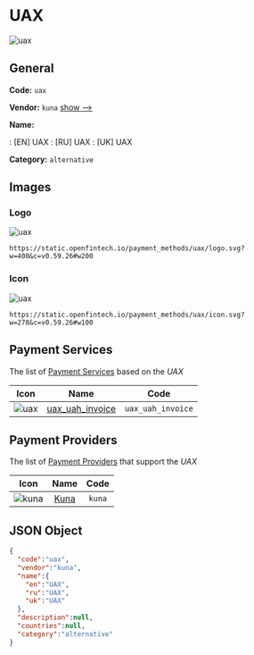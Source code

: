 
# UAX 
![uax](https://static.openfintech.io/payment_methods/uax/logo.svg?w=400&c=v0.59.26#w200)  

## General 
**Code:** `uax` 
 
**Vendor:** `kuna` [show -->](/vendors/kuna/) 
 
**Name:** 
 
:	[EN] UAX 
:	[RU] UAX 
:	[UK] UAX 
 
**Category:** `alternative` 
 

## Images 

### Logo 
![uax](https://static.openfintech.io/payment_methods/uax/logo.svg?w=400&c=v0.59.26#w200)  

```
https://static.openfintech.io/payment_methods/uax/logo.svg?w=400&c=v0.59.26#w200
```  

### Icon 
![uax](https://static.openfintech.io/payment_methods/uax/icon.svg?w=278&c=v0.59.26#w100)  

```
https://static.openfintech.io/payment_methods/uax/icon.svg?w=278&c=v0.59.26#w100
```  

## Payment Services 
 
The list of [Payment Services](/payment-services/) based on the _UAX_ 

|Icon|Name|Code| 
|:---:|:---:|:---:| 
|![uax](https://static.openfintech.io/payment_methods/uax/icon.svg?w=278&c=v0.59.26#w100) |[uax_uah_invoice](/payment-services/uax_uah_invoice/)|`uax_uah_invoice`| 
 

## Payment Providers 
 
The list of [Payment Providers](/payment-providers/) that support the _UAX_ 

|Icon|Name|Code| 
|:---:|:---:|:---:| 
|![kuna](https://static.openfintech.io/payment_providers/kuna/icon.svg?w=278&c=v0.59.26#w100) |[Kuna](/payment-providers/kuna/)|`kuna`| 
 

## JSON Object 

```json
{
  "code":"uax",
  "vendor":"kuna",
  "name":{
    "en":"UAX",
    "ru":"UAX",
    "uk":"UAX"
  },
  "description":null,
  "countries":null,
  "category":"alternative"
}
```  

